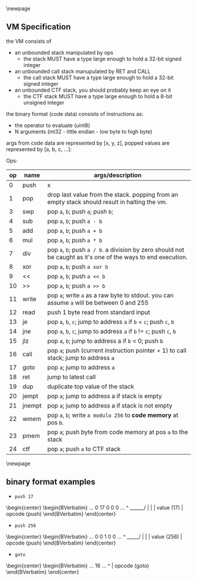 \newpage

## VM Specification

the VM consists of

- an unbounded stack manipulated by ops
  - the stack MUST have a type large enough to hold a 32-bit signed integer
- an unbounded call stack manupulated by RET and CALL
  - the call stack MUST have a type large enough to hold a 32-bit signed integer
- an unbounded CTF stack, you should probably keep an eye on it
  - the CTF stack MUST have a type large enough to hold a 8-bit unsigned integer

the binary format (code data) consists of instructions as:

- the operator to evaluate (uint8)
- N arguments (int32 - little endian - low byte to high byte)

args from code data are represented by [x, y, z],
popped values are represented by [a, b, c, ...]:

Ops:

|op| name | args/description   |
|--|------|--------------------|
|0 | push |   x|
|1 |pop   | drop last value from the stack. popping from an empty stack should result in halting the vm.|
|3 |swp   | pop `a`, `b`; push `a`; push `b`;|
|4 |sub   | pop `a`, `b`; push `a - b`|
|5 |add   | pop `a`, `b`; push `a + b`|
|6 |mul   | pop `a`, `b`; push `a * b`|
|7 |div   | pop `a`, `b`; push `a / b`. a division by zero should not be caught as it's one of the ways to end execution.|
|8 |xor   | pop `a`, `b`; push `a xor b`|
|9 |<<    | pop `a`, `b`; push `a << b`|
|10|>>    | pop `a`, `b`; push `a >> b`|
|11|write | pop `a`; write `a` as a raw byte to stdout. you can assume `a` will be between 0 and 255|
|12|read  | push 1 byte read from standard input|
|13|je    | pop `a`, `b`, `c`; jump to address `a` if `b` = `c`; push `c`, `b`|
|14|jne   | pop `a`, `b`, `c`; jump to address `a` if `b` != `c`; push `c`, `b`|
|15|jlz   | pop `a`, `b`; jump to address a if `b` < 0; push `b`|
|16|call  | pop `a`; push (current instruction pointer + 1) to call stack; jump to address `a`|
|17|goto  | pop `a`; jump to address `a`|
|18|ret   | jump to latest call|
|19|dup   | duplicate top value of the stack|
|20|jempt | pop `a`; jump to address a if stack is empty|
|21|jnempt| pop `a`; jump to address a if stack is not empty|
|22|wmem  | pop `a`, `b`; write `a modulo 256` to **code memory** at pos `b`.|
|23|pmem  | pop `a`; push byte from code memory at pos `a` to the stack|
|24|ctf   | pop `a`; push `a` to CTF stack|

\newpage

## binary format examples

* `push 17`

\begin{center}
\begin{BVerbatim}
... 0 17 0 0 0 ...
    ^ \______/
    |     |
    | value (17)
    |
    opcode (push)
\end{BVerbatim}
\end{center}

* `push 256`

\begin{center}
\begin{BVerbatim}
... 0 0 1 0 0 ...
    ^ \_____/
    |    |
    | value (256)
    |
    opcode (push)
\end{BVerbatim}
\end{center}

* `goto`

\begin{center}
\begin{BVerbatim}
... 16 ...
    ^
    |
    opcode (goto)
\end{BVerbatim}
\end{center}
